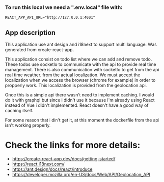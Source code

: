### To run this local we need a ".env.local" file with:

```
REACT_APP_API_URL="http://127.0.0.1:4001"
```

## App description

This application use ant design and i18next to support multi language.
Was generated from create-react-app.




This application consist on todo list where we can add and remove todo. These todos use socketIo to communicate with the api to provide real time management.
There is also communication with socketIo to get from the api real time weather. from the actual localization. We must accept the localization when we access the browser (chrome for example) in order to propperly work. This localization is provided from the geolocation api.



Once this is a simple api there wasn't need to implement caching. I would do it with graphql but since i didn't use it because I'm already using React instead of Vue i didn't implemented. React doesn't have a good way of caching itself.


For some reason that i din't get it, at this moment the dockerfile from the api isn't working properly.


# Check the links for more details:

- https://create-react-app.dev/docs/getting-started/
- https://react.i18next.com/
- https://ant.design/docs/react/introduce
- https://developer.mozilla.org/en-US/docs/Web/API/Geolocation_API